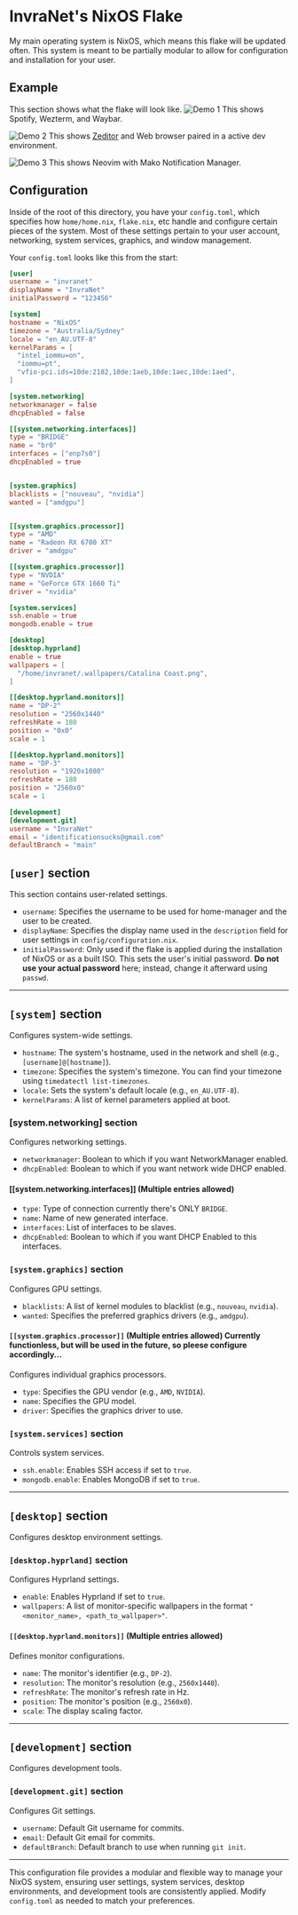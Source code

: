 # InvraNet's NixOS Flake

My main operating system is NixOS, which means this flake will be updated often.
This system is meant to be partially modular to allow for configuration and installation for your user.

## Example
This section shows what the flake will look like.
![Demo 1](./.res/demo_1.png)
This shows Spotify, Wezterm, and Waybar.

![Demo 2](./res/demo_2.png)
This shows [Zeditor](https://zed.dev) and Web browser paired in a active dev environment.

![Demo 3](./res/demo_3.png)
This shows Neovim with Mako Notification Manager.



## Configuration
Inside of the root of this directory, you have your `config.toml`, which specifies how
`home/home.nix`, `flake.nix`, etc handle and configure certain pieces of the system.
Most of these settings pertain to your user account, networking, system services,
graphics, and window management.

Your `config.toml` looks like this from the start:

```toml
[user]
username = "invranet"
displayName = "InvraNet"
initialPassword = "123456"

[system]
hostname = "NixOS"
timezone = "Australia/Sydney"
locale = "en_AU.UTF-8"
kernelParams = [
  "intel_iommu=on",
  "iommu=pt",
  "vfio-pci.ids=10de:2182,10de:1aeb,10de:1aec,10de:1aed",
]

[system.networking]
networkmanager = false
dhcpEnabled = false

[[system.networking.interfaces]]
type = "BRIDGE"
name = "br0"
interfaces = ["enp7s0"]
dhcpEnabled = true


[system.graphics]
blacklists = ["nouveau", "nvidia"]
wanted = ["amdgpu"]


[[system.graphics.processor]]
type = "AMD"
name = "Radeon RX 6700 XT"
driver = "amdgpu"

[[system.graphics.processor]]
type = "NVDIA"
name = "GeForce GTX 1660 Ti"
driver = "nvidia"

[system.services]
ssh.enable = true
mongodb.enable = true

[desktop]
[desktop.hyprland]
enable = true
wallpapers = [
  "/home/invranet/.wallpapers/Catalina Coast.png",
]

[[desktop.hyprland.monitors]]
name = "DP-2"
resolution = "2560x1440"
refreshRate = 180
position = "0x0"
scale = 1

[[desktop.hyprland.monitors]]
name = "DP-3"
resolution = "1920x1080"
refreshRate = 180
position = "2560x0"
scale = 1

[development]
[development.git]
username = "InvraNet"
email = "identificationsucks@gmail.com"
defaultBranch = "main"
```


## `[user]` section
This section contains user-related settings.

- `username`: Specifies the username to be used for home-manager and the user to be created.
- `displayName`: Specifies the display name used in the `description` field for user settings in `config/configuration.nix`.
- `initialPassword`: Only used if the flake is applied during the installation of NixOS or as a built ISO. This sets the user's initial password. **Do not use your actual password** here; instead, change it afterward using `passwd`.

---

## `[system]` section
Configures system-wide settings.

- `hostname`: The system's hostname, used in the network and shell (e.g., `[username]@[hostname]`).
- `timezone`: Specifies the system's timezone. You can find your timezone using `timedatectl list-timezones`.
- `locale`: Sets the system's default locale (e.g., `en_AU.UTF-8`).
- `kernelParams`: A list of kernel parameters applied at boot.

### [system.networking] section
Configures networking settings.
- `networkmanager`: Boolean to which if you want NetworkManager enabled.
- `dhcpEnabled`: Boolean to which if you want network wide DHCP enabled.

#### [[system.networking.interfaces]] (Multiple entries allowed)
- `type`: Type of connection currently there's ONLY `BRIDGE`.
- `name`: Name of new generated interface.
- `interfaces`: List of interfaces to be slaves.
- `dhcpEnabled`: Boolean to which if you want DHCP Enabled to this interfaces.


### `[system.graphics]` section
Configures GPU settings.

- `blacklists`: A list of kernel modules to blacklist (e.g., `nouveau`, `nvidia`).
- `wanted`: Specifies the preferred graphics drivers (e.g., `amdgpu`).

#### `[[system.graphics.processor]]` (Multiple entries allowed) **Currently functionless, but will be used in the future, so pleese configure accordingly...**
Configures individual graphics processors.

- `type`: Specifies the GPU vendor (e.g., `AMD`, `NVIDIA`).
- `name`: Specifies the GPU model.
- `driver`: Specifies the graphics driver to use.

### `[system.services]` section
Controls system services.

- `ssh.enable`: Enables SSH access if set to `true`.
- `mongodb.enable`: Enables MongoDB if set to `true`.

---

## `[desktop]` section
Configures desktop environment settings.

### `[desktop.hyprland]` section
Configures Hyprland settings.

- `enable`: Enables Hyprland if set to `true`.
- `wallpapers`: A list of monitor-specific wallpapers in the format `"<monitor_name>, <path_to_wallpaper>"`.

#### `[[desktop.hyprland.monitors]]` (Multiple entries allowed)
Defines monitor configurations.

- `name`: The monitor's identifier (e.g., `DP-2`).
- `resolution`: The monitor's resolution (e.g., `2560x1440`).
- `refreshRate`: The monitor's refresh rate in Hz.
- `position`: The monitor's position (e.g., `2560x0`).
- `scale`: The display scaling factor.

---

## `[development]` section
Configures development tools.

### `[development.git]` section
Configures Git settings.

- `username`: Default Git username for commits.
- `email`: Default Git email for commits.
- `defaultBranch`: Default branch to use when running `git init`.

---

This configuration file provides a modular and flexible way to manage your NixOS system, ensuring user settings, system services, desktop environments, and development tools are consistently applied. Modify `config.toml` as needed to match your preferences.
